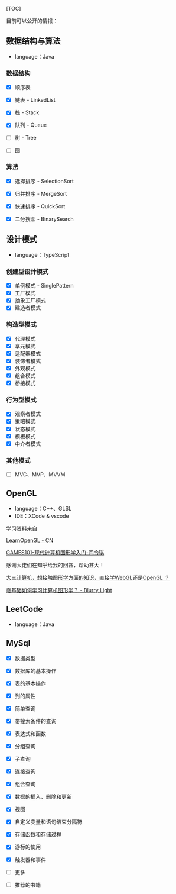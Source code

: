 [TOC]



目前可以公开的情报：

## 数据结构与算法

+ language：Java

### 数据结构

+ [x] 顺序表

+ [x] 链表 - LinkedList

+ [x] 栈 - Stack

+ [x] 队列 - Queue

+ [ ] 树 - Tree

+ [ ] 图

  

### 算法

+ [x] 选择排序 - SelectionSort
+ [x] 归并排序 - MergeSort
+ [x] 快速排序 - QuickSort
+ [x] 二分搜索 - BinarySearch



## 设计模式

+ language：TypeScript

### 创建型设计模式

+ [x] 单例模式 - SinglePattern
+ [x] 工厂模式
+ [x] 抽象工厂模式
+ [x] 建造者模式

### 构造型模式

+ [x] 代理模式
+ [x] 享元模式
+ [x] 适配器模式
+ [x] 装饰者模式
+ [x] 外观模式
+ [x] 组合模式
+ [x] 桥接模式

### 行为型模式

+ [x] 观察者模式
+ [x] 策略模式
+ [x] 状态模式
+ [x] 模板模式
+ [x] 中介者模式

### 其他模式

+ [ ] MVC、MVP、MVVM



## OpenGL

+ language：C++、GLSL
+ IDE：XCode & vscode

学习资料来自

[LearnOpenGL - CN](https://learnopengl-cn.github.io/intro/)

[GAMES101-现代计算机图形学入门-闫令琪](https://www.bilibili.com/video/BV1X7411F744?p=3)

感谢大佬们在知乎给我的回答，帮助甚大！

[大三计算机，想接触图形学方面的知识，直接学WebGL还是OpenGL ？](https://www.zhihu.com/question/422713076)

[零基础如何学习计算机图形学？ - Blurry Light](https://www.zhihu.com/question/41468803/answer/1322562695)







## LeetCode

+ language：Java



## MySql

+ [x] 数据类型
+ [x] 数据库的基本操作
+ [x] 表的基本操作
+ [x] 列的属性
+ [x] 简单查询
+ [x] 带搜索条件的查询
+ [x] 表达式和函数
+ [x] 分组查询
+ [x] 子查询
+ [x] 连接查询
+ [x] 组合查询
+ [x] 数据的插入、删除和更新
+ [x] 视图
+ [x] 自定义变量和语句结束分隔符
+ [x] 存储函数和存储过程
+ [x] 游标的使用
+ [x] 触发器和事件
+ [ ] 更多
+ [ ] 推荐的书籍



